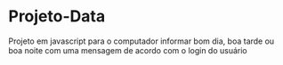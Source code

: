 # Projeto-Data
 Projeto em javascript para o computador informar bom dia, boa tarde ou boa noite com uma mensagem de acordo com o login do usuário
